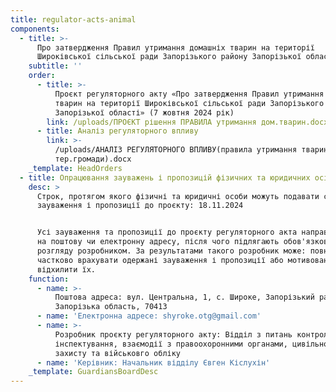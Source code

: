 ```yaml
---
title: regulator-acts-animal
components:
  - title: >-
      Про затвердження Правил утримання домашніх тварин на території
      Широківської сільської ради Запорізького району Запорізької області
    subtitle: ''
    order:
      - title: >-
          Проєкт регуляторного акту «Про затвердження Правил утримання домашніх
          тварин на території Широківської сільської ради Запорізького району
          Запорізької області» (7 жовтня 2024 рік)
        link: /uploads/ПРОЄКТ рішення ПРАВИЛА утримання дом.тварин.docx
      - title: Аналіз регуляторного впливу
        link: >-
          /uploads/АНАЛІЗ РЕГУЛЯТОРНОГО ВПЛИВУ(правила утримання тварин на
          тер.громади).docx
    _template: HeadOrders
  - title: Опрацювання зауважень і пропозицій фізичних та юридичних осіб
    desc: >
      Строк, протягом якого фізичні та юридичні особи можуть подавати свої
      зауваження і пропозиції до проєкту: 18.11.2024


      Усі зауваження та пропозиції до проєкту регуляторного акта направляється
      на поштову чи електронну адресу, після чого підлягають обов'язковому
      розгляду розробником. За результатами такого розробник може: повністю або
      частково врахувати одержані зауваження і пропозиції або мотивовано
      відхилити їх.
    function:
      - name: >-
          Поштова адреса: вул. Центральна, 1, с. Широке, Запорізький район,
          Запорізька область, 70413
      - name: 'Електронна адресе: shyroke.otg@gmail.com'
      - name: >-
          Розробник проєкту регуляторного акту: Відділ з питань контролю та
          інспектування, взаємодії з правоохоронними органами, цивільного
          захисту та військовго обліку
      - name: 'Керівник: Начальник відділу Євген Кіслухін'
    _template: GuardiansBoardDesc
---
```


